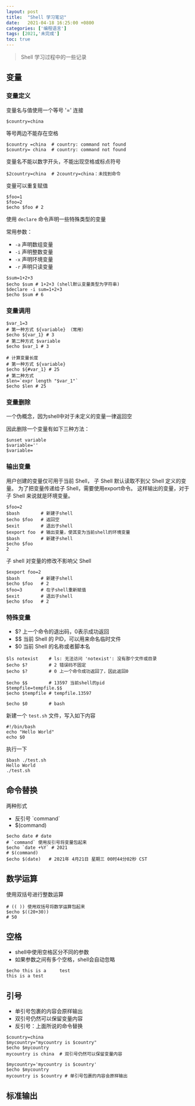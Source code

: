 ```yaml
---
layout: post
title:  "Shell 学习笔记"
date:   2021-04-18 16:25:00 +0800
categories: ['编程语言']
tags: [2021,'未完成']
toc: true
---
```



> Shell 学习过程中的一些记录

## 变量


### 变量定义

变量名与值使用一个等号 '=' 连接

```shell
$country=china
```
等号两边不能存在空格
```shell
$country =china  # country: command not found
$country= china  # country: command not found
```
变量名不能以数字开头，不能出现空格或标点符号
```shell
$2country=china  # 2country=china：未找到命令
```

变量可以重复赋值
```shell
$foo=1
$foo=2
$echo $foo # 2
```

使用 `declare` 命令声明一些特殊类型的变量

常用参数：
- `-a` 声明数组变量
- `-i` 声明整数变量
- `-x` 声明环境变量
- `-r` 声明只读变量

```shell
$sum=1+2+3
$echo $sum # 1+2+3 (shell默认变量类型为字符串)
$declare -i sum=1+2+3
$echo $sum # 6
```


### 变量调用

```shell
$var_1=3
# 第一种方式 ${variable} （常用）
$echo ${var_1} # 3
# 第二种方式 $variable
$echo $var_1 # 3

# 计算变量长度
# 第一种方式 ${variable}
$echo ${#var_1} # 25
# 第二种方式
$len=`expr length "$var_1"`
$echo $len # 25
```


### 变量删除

一个伪概念，因为shell中对于未定义的变量一律返回空

因此删除一个变量有如下三种方法：
```shell
$unset variable
$variable=''
$variable=
```

### 输出变量

用户创建的变量仅可用于当前 Shell，
子 Shell 默认读取不到父 Shell 定义的变量。
为了把变量传递给子 Shell，需要使用export命令。
这样输出的变量，对于子 Shell 来说就是环境变量。

```shell
$foo=2
$bash        # 新建子shell
$echo $foo   # 返回空
$exit        # 退出子shell
$export foo  # 输出变量，使其变为当前shell的环境变量
$bash        # 新建子shell
$echo $foo   
2
```

子 shell 对变量的修改不影响父 Shell
```shell
$export foo=2
$bash        # 新建子shell
$echo $foo   # 2
$foo=3       # 在子shell重新赋值
$exit        # 退出子shell
$echo $foo   # 2
```

### 特殊变量

- $? 上一个命令的退出码，0表示成功返回
- $$ 当前 Shell 的 PID，可以用来命名临时文件
- $0 当前 Shell 的名称或者脚本名

```shell
$ls notexist    # ls: 无法访问 'notexist': 没有那个文件或目录
$echo $?        # 2 错误码不固定
$echo $?        # 0 上一个命令成功返回了，因此返回0

$echo $$        # 13597 当前shell的pid
$tempfile=tempfile.$$
$echo $tempfile # tempfile.13597

$echo $0        # bash
```

新建一个 `test.sh` 文件，写入如下内容

```
#!/bin/bash
echo "Hello World"
echo $0
```

执行一下

```shell
$bash ./test.sh
Hello World
./test.sh
```


## 命令替换

两种形式 

- 反引号 \`command\`
- $(command)


```shell
$echo date # date
# `command` 使用反引号将变量包起来
$echo `date +%Y` # 2021
# $(command)
$echo $(date)   # 2021年 4月21日 星期三 00时44分02秒 CST
```

## 数学运算

使用双括号进行整数运算

```shell
# (( )) 使用双括号将数学运算包起来
$echo $((20+30))
# 50
```

## 空格

- shell中使用空格区分不同的参数
- 如果参数之间有多个空格，shell会自动忽略

```shell
$echo this is a     test
this is a test
```

## 引号

- 单引号包裹的内容会原样输出
- 双引号仍然可以保留变量内容
- 反引号：上面所说的命令替换

```shell
$country=china
$mycountry="mycountry is $country"
$echo $mycountry
mycountry is china  # 双引号仍然可以保留变量内容

$mycountry='mycountry is $country'
$echo $mycountry
mycountry is $country # 单引号包裹的内容会原样输出
```

## 标准输出


